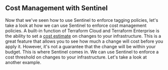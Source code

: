 ## Cost Management with Sentinel

Now that we've seen how to use Sentinel to enforce tagging policies, let's take a look at how we can use Sentinel to enforce cost management policies. A built-in function of Terraform Cloud and Terraform Enterprise is the ability to set a [cost estimate](https://www.terraform.io/docs/cloud/cost-estimation) on changes to your infrastructure. This is a great feature that allows you to see how much a change will cost before you apply it. However, it's not a guarantee that the change will be within your budget. This is where Sentinel comes in. We can use Sentinel to enforce a cost threshold on changes to your infrastructure. Let's take a look at another example.

